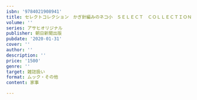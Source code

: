 ```yaml
---
isbn: '9784021908941'
title: セレクトコレクション　かぎ針編みのネコ小　ＳＥＬＥＣＴ　ＣＯＬＬＥＣＴＩＯＮ
volume: ''
series: アサヒオリジナル
publisher: 朝日新聞出版
pubdate: '2020-01-31'
cover: ''
author: ''
description: ''
price: '1500'
genre: ''
target: 雑誌扱い
format: ムック・その他
content: 家事

---
```

